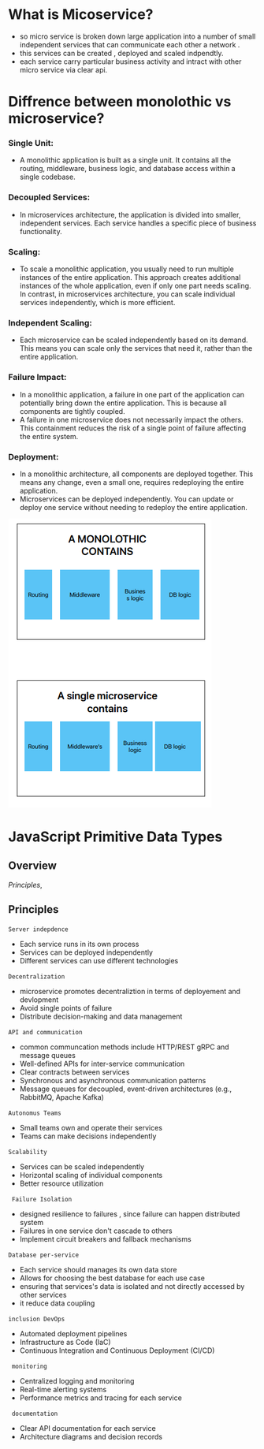 # What is Micoservice?

- so micro service is broken down large application into a number of small independent
 services that can communicate each other a network .
- this services can be created , deployed and scaled indpendtly.
- each service carry particular business activity and intract with other micro service
  via clear api.


# Diffrence between monolothic vs microservice?
###  Single Unit:
- A monolithic application is built as a single unit. It contains all the routing, middleware, business logic, and database access within a single codebase.
### Decoupled Services:
- In microservices architecture, the application is divided into smaller, independent services. Each service handles a specific piece of business functionality.
###  Scaling:
- To scale a monolithic application, you usually need to run multiple instances of the entire application. This approach creates additional instances of the whole application, even if only one part needs scaling. In contrast, in microservices architecture, you can scale individual services independently, which is more efficient.
###  Independent Scaling:
- Each microservice can be scaled independently based on its demand. This means you can scale only the services that need it, rather than the entire application.
###  Failure Impact:
- In a monolithic application, a failure in one part of the application can potentially bring down the entire application. This is because all components are tightly coupled.
-  A failure in one microservice does not necessarily impact the others. This containment reduces the risk of a single point of failure affecting the entire system.
### Deployment:
- In a monolithic architecture, all components are deployed together. This means any change, even a small one, requires redeploying the entire application.
-  Microservices can be deployed independently. You can update or deploy one service without needing to redeploy the entire application.



![](./diff.png)

# JavaScript Primitive Data Types

## Overview
 *Principles*, 
## Principles
 
`` Server indepdence ``
- Each service runs in its own process
- Services can be deployed independently
- Different services can use different technologies

 `` Decentralization ``
- microservice promotes decentraliztion in terms of deployement and devlopment
- Avoid single points of failure
- Distribute decision-making and data management
   
 `` API and communication ``
- common communcation methods include HTTP/REST gRPC and message queues
- Well-defined APIs for inter-service communication
- Clear contracts between services
- Synchronous and asynchronous communication patterns
- Message queues for decoupled, event-driven architectures (e.g., RabbitMQ, Apache Kafka)


 `` Autonomus Teams ``
- Small teams own and operate their services
- Teams can make decisions independently
   
`` Scalability ``
- Services can be scaled independently
- Horizontal scaling of individual components
- Better resource utilization

`` Failure Isolation``
- designed resilience to failures , since failure can happen distributed system
- Failures in one service don't cascade to others
- Implement circuit breakers and fallback mechanisms


`` Database per-service ``
- Each service should manages its own data store
- Allows for choosing the best database for each use case
- ensuring that services's data is isolated and not directly accessed by other services
- it reduce data coupling 

 `` inclusion DevOps  ``
  - Automated deployment pipelines
- Infrastructure as Code (IaC)
- Continuous Integration and Continuous Deployment (CI/CD)

``  monitoring  ``
  - Centralized logging and monitoring
- Real-time alerting systems
- Performance metrics and tracing for each service
 
``  documentation  ``
  - Clear API documentation for each service
- Architecture diagrams and decision records
<!-- 
### 2. Number
*Description*: Represents both integer and floating-point numbers. It includes standard numeric values.
- *Examples*: 
  - 42
  - 3.14

### 3. BigInt
*Description*: Represents integers with arbitrary precision. It allows for the representation of very large integers beyond the range of the Number type.
- *Examples*: 
  - 9007199254740991n

### 4. Boolean
*Description*: Represents a logical value that can be either true or false. Often used in conditional statements and loops.
- *Examples*: 
  - true
  - false

### 5. Undefined
*Description*: Represents a variable that has been declared but has not yet been assigned a value. It signifies the absence of a value.
- *Examples*: 
  - let x; // x is undefined

### 6. Null
*Description*: Represents the intentional absence of any object value. It is used to denote a deliberate non-value or empty value.
- *Examples*: 
  - let y = null;

### 7. Symbol
*Description*: Represents a unique and immutable value often used as a key for object properties, ensuring that property keys are unique.
- *Examples*: 
  - Symbol('description')

## Characteristics of Primitive Data Types

- *Immutability*: Primitive values cannot be altered once they are created. For example, modifying a string results in the creation of a new string rather than changing the original one.
- *Pass by Value*: When a primitive value is assigned to a variable or passed to a function, a copy of the value is made. Changes to the variable or parameter do not affect the original value.
- *Simple Representation*: Primitive types represent a single value, unlike non-primitive types which can hold collections or more complex structures.

## Additional Resources

- [JavaScript Data Types - MDN Web Docs](https://developer.mozilla.org/en-US/docs/Web/JavaScript/Data_structures)
- [Understanding JavaScript Primitive Types](https://www.javascripttutorial.net/javascript-primitive-data-types/) -->